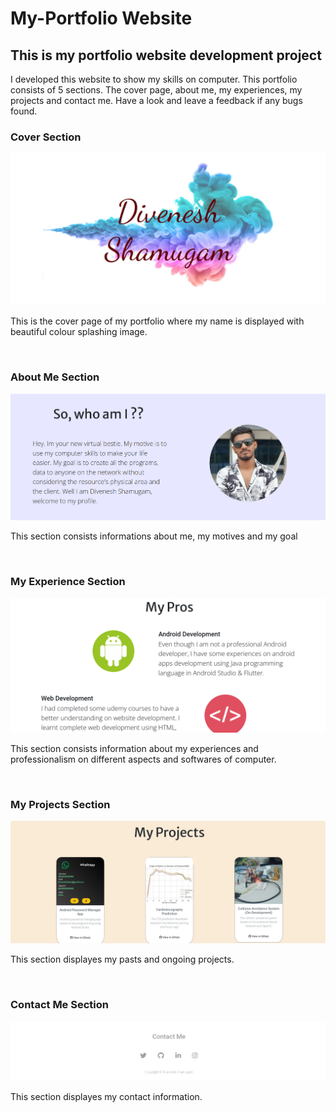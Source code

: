 # My-Portfolio Website

<h2>This is my portfolio website development project </h2>
<p> I developed this website to show my skills on computer. This portfolio consists of 5 sections. The cover page, about me, my experiences, my projects and contact me. Have a look and leave a feedback if any bugs found.</p>

<h3> Cover Section </h3>

<img src="https://github.com/Divenesh/My-Website-/blob/main/images/Cover.png" href="Cover Page">

<p> This is the cover page of my portfolio where my name is displayed with beautiful colour splashing image. </p>

<br>

<h3> About Me Section </h3>

<img src="https://github.com/Divenesh/My-Website-/blob/main/images/About%20me.png" href="About me">

<p> This section consists informations about me, my motives and my goal </p>
<br>


<h3> My Experience Section </h3>

<img src="https://github.com/Divenesh/My-Website-/blob/main/images/My%20pros.png" href="My Experience">

<p> This section consists information about my experiences and professionalism on different aspects and softwares of computer. </p>
<br>


<h3> My Projects Section </h3>

<img src="https://github.com/Divenesh/My-Website-/blob/main/images/Projects.png" href="My projects">

<p> This section displayes my pasts and ongoing projects. </p>
<br>


<h3> Contact Me Section </h3>

<img src="https://github.com/Divenesh/My-Website-/blob/main/images/Contact%20me.png" href="Contact Me">

<p> This section displayes my contact information. </p>



